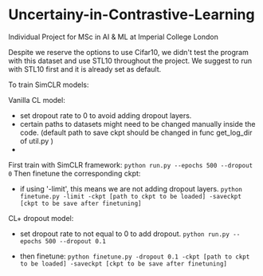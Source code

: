 # Uncertainy-in-Contrastive-Learning
Individual Project for MSc in AI &amp; ML at Imperial College London

Despite we reserve the options to use Cifar10, we didn't test the program with this dataset and use STL10 throughout the project. We suggest to run with STL10 first and it is already set as default.

To train SimCLR models:


Vanilla CL model:
- set dropout rate to 0 to avoid adding dropout layers.
- certain paths to datasets might need to be changed manually inside the code. (default path to save ckpt should be changed in func get_log_dir of util.py )
- 

First train with SimCLR framework:
`python run.py --epochs 500 --dropout 0`
Then finetune the corresponding ckpt:
- if using '-limit', this means we are not adding dropout layers.
`python finetune.py -limit -ckpt [path to ckpt to be loaded] -saveckpt [ckpt to be save after finetuning]`

CL+ dropout model:
- set dropout rate to not equal to 0 to add dropout.
`python run.py --epochs 500 --dropout 0.1`

- then finetune:
`python finetune.py -dropout 0.1 -ckpt [path to ckpt to be loaded] -saveckpt [ckpt to be save after finetuning]`

